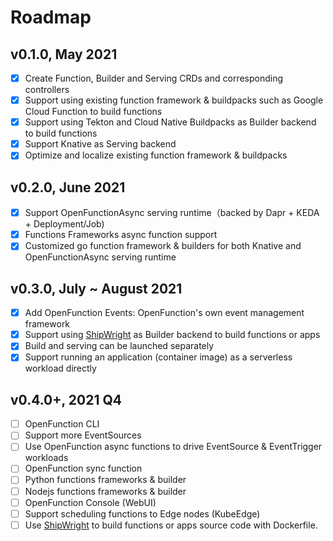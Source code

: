 # Roadmap

## v0.1.0, May 2021

- [x] Create Function, Builder and Serving CRDs and corresponding controllers
- [x] Support using existing function framework & buildpacks such as Google Cloud Function to build functions
- [x] Support using Tekton and Cloud Native Buildpacks as Builder backend to build functions
- [x] Support Knative as Serving backend
- [x] Optimize and localize existing function framework & buildpacks

## v0.2.0, June 2021

- [x] Support OpenFunctionAsync serving runtime（backed by Dapr + KEDA + Deployment/Job)
- [x] Functions Frameworks async function support
- [x] Customized go function framework & builders for both Knative and OpenFunctionAsync serving runtime

## v0.3.0, July ~ August 2021

- [x] Add OpenFunction Events: OpenFunction's own event management framework
- [x] Support using [ShipWright](https://github.com/shipwright-io/build) as Builder backend to build functions or apps
- [x] Build and serving can be launched separately
- [x] Support running an application (container image) as a serverless workload directly

## v0.4.0+, 2021 Q4

- [ ] OpenFunction CLI
- [ ] Support more EventSources
- [ ] Use OpenFunction async functions to drive EventSource & EventTrigger workloads
- [ ] OpenFunction sync function
- [ ] Python functions frameworks & builder
- [ ] Nodejs functions frameworks & builder
- [ ] OpenFunction Console (WebUI)
- [ ] Support scheduling functions to Edge nodes (KubeEdge)
- [ ] Use [ShipWright](https://github.com/shipwright-io/build) to build functions or apps source code with Dockerfile.